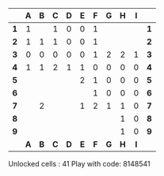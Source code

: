 |   | A | B | C | D | E | F | G | H | I |   |
|---|:-:|:-:|:-:|:-:|:-:|:-:|:-:|:-:|:-:|:-:|
| **1** | 1 |   | 1 | 0 | 0 | 1 |   |   |   | **1** |
| **2** | 1 | 1 | 1 | 0 | 0 | 1 |   |   |   | **2** |
| **3** | 0 | 0 | 0 | 0 | 0 | 1 | 2 | 2 | 1 | **3** |
| **4** | 1 | 1 | 2 | 1 | 1 | 0 | 0 | 0 | 0 | **4** |
| **5** |   |   |   |   | 2 | 1 | 0 | 0 | 0 | **5** |
| **6** |   |   |   |   |   | 1 | 0 | 0 | 0 | **6** |
| **7** |   | 2 |   |   | 1 | 2 | 1 | 1 | 0 | **7** |
| **8** |   |   |   |   |   |   |   | 1 | 0 | **8** |
| **9** |   |   |   |   |   |   |   | 1 | 0 | **9** |
|   | **A** | **B** | **C** | **D** | **E** | **F** | **G** | **H** | **I** |   |

 Unlocked cells : 41
 Play with code: 8148541